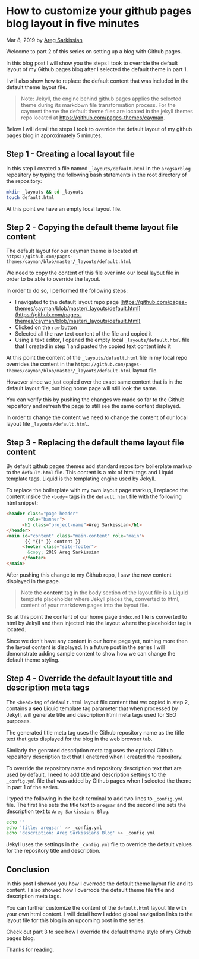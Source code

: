 # How to customize your github pages blog layout in five minutes

Mar 8, 2019 by [Areg Sarkissian](https://aregsar.com/about)

Welcome to part 2 of this series on setting up a blog with Github pages.

In this blog post I will show you the steps I took to override the default layout of my Github pages blog after I selected the default theme in part 1.

I will also show how to replace the default content that was included in the default theme layout file.

> Note: Jekyll, the engine behind github pages applies the selected theme during its markdown file transformation process. For the cayment theme the default theme files are located in the jekyll themes repo located at https://github.com/pages-themes/cayman.

Below I will detail the steps I took to override the default layout of my github pages blog in approximately 5 minutes.

## Step 1 - Creating a local layout file

In this step I created a file named `_layouts/default.html` in the `aregsarblog` repository by typing the following bash statements in the root directory of the repository:

```bash
mkdir _layouts && cd _layouts
touch default.html
```

At this point we have an empty local layout file.

## Step 2 - Copying the default theme layout file content

The default layout for our cayman theme is located at: `https://github.com/pages-themes/cayman/blob/master/_layouts/default.html`

We need to copy the content of this file over into our local layout file in order to be able to override the layout.

In order to do so, I performed the following steps:

+ I navigated to the default layout repo page
[https://github.com/pages-themes/cayman/blob/master/_layouts/default.html](https://github.com/pages-themes/cayman/blob/master/_layouts/default.html)
+ Clicked on the `raw` button
+ Selected all the raw text content of the file and copied it
+ Using a text editor, I opened the empty local `_layouts/default.html` file that I created in step 1 and pasted the copied text content into it

At this point the content of the `_layouts/default.html` file in my local repo overrides the content in the `https://github.com/pages-themes/cayman/blob/master/_layouts/default.html` layout file.

However since we just copied over the exact same content that is in the default layout file, our blog home page will still look the same. 

You can verify this by pushing the changes we made so far to the Github repository and refresh the page to still see the same content displayed.

In order to change the content we need to change the content of our local layout file `_layouts/default.html`.

## Step 3 - Replacing the default theme layout file content

By default github pages themes add standard repository boilerplate markup
to the `default.html` file. This content is a mix of html tags and Liquid template tags.
Liquid is the templating engine used by Jekyll.

To replace the boilerplate with my own layout page markup, I replaced the content inside the `<body>` tags in the `default.html` file with the following html snippet:

```html
<header class="page-header"  
        role="banner">
      <h1 class="project-name">Areg Sarkissian</h1>
</header>
<main id="content" class="main-content" role="main">
       {{ "{{" }} content }}
      <footer class="site-footer">
        &copy; 2019 Areg Sarkissian
      </footer>
</main>
```

After pushing this change to my Github repo, I saw the new content displayed in the page.

> Note the __content__ tag in the body section of the layout file is a Liquid template placeholder where Jekyll places the, converted to html, content of your markdown pages into the layout file.

So at this point the content of our home page `index.md` file is converted to html by Jekyll and then injected into the layout where the placeholder tag is located.

Since we don't have any content in our home page yet, nothing more then the layout content is displayed. In a future post in the series I will demonstrate adding sample content to show how we can change the default theme styling.

## Step 4 - Override the default layout title and description meta tags

The `<head>` tag of `default.html` layout file content that we copied in step 2, contains a __seo__ Liquid template tag
parameter that when processed by Jekyll, will generate title and description html meta tags used for SEO purposes.

The generated title meta tag uses the Github repository name as the title text that gets displayed for the blog in the web browser tab.

Similarly the genrated description meta tag uses the optional Github repository description text that I enetered when I created the repository.

To override the repository name and repository description text that are used by default, I need to add title and description settings to the `_config.yml` file that was added by Github pages when I selected the theme in part 1 of the series.

I typed the following in the bash terminal to add two lines to `_config.yml` file. The first line sets the title text to `aregsar` and the second line sets the description text to `Areg Sarkissians Blog`.

```bash
echo ''
echo 'title: aregsar' >> _config.yml
echo 'description: Areg Sarkissians Blog' >> _config.yml
```

Jekyll uses the settings in the `_config.yml` file to override the default values for the repository title and description.

## Conclusion

In this post I showed you how I overrode the default theme layout file and its content. I also showed how I overrode the default theme file title and description meta tags.

You can further customize the content of the `default.html` layout file with your own html content. I will detail how I added global navigation links to the layout file for this blog in an upcoming post in the series.

Check out part 3 to see how I override the default theme style of my Github pages blog.

Thanks for reading.

